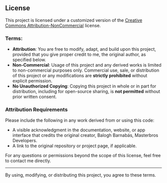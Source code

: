 ## License

This project is licensed under a customized version of the [Creative Commons Attribution-NonCommercial](https://creativecommons.org/licenses/by-nc/4.0/) license. 

### Terms:
- **Attribution**: You are free to modify, adapt, and build upon this project, provided that you give proper credit to me, the original author, as specified below.
- **Non-Commercial**: Usage of this project and any derived works is limited to non-commercial purposes only. Commercial use, sale, or distribution of this project or any modifications are **strictly prohibited** without explicit permission.
- **No Unauthorized Copying**: Copying this project in whole or in part for distribution, including for open-source sharing, is **not permitted** without prior written consent.

### Attribution Requirements
Please include the following in any work derived from or using this code:
- A visible acknowledgment in the documentation, website, or app interface that credits the original creator, Balogh Barnabás, Masterbros Developers.
- A link to the original repository or project page, if applicable.

For any questions or permissions beyond the scope of this license, feel free to contact me directly.

---

By using, modifying, or distributing this project, you agree to these terms.

